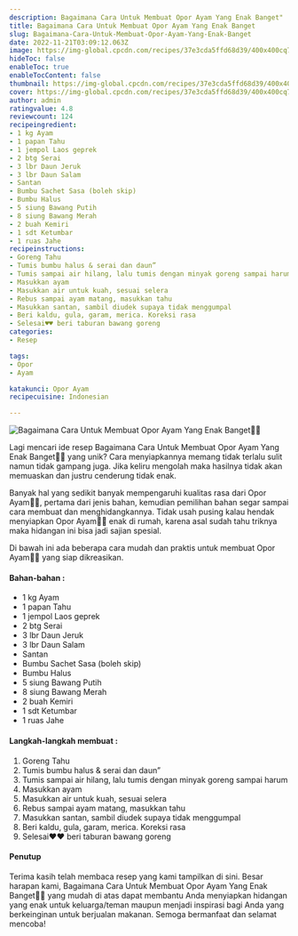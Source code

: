 ```yaml
---
description: Bagaimana Cara Untuk Membuat Opor Ayam Yang Enak Banget"
title: Bagaimana Cara Untuk Membuat Opor Ayam Yang Enak Banget
slug: Bagaimana-Cara-Untuk-Membuat-Opor-Ayam-Yang-Enak-Banget
date: 2022-11-21T03:09:12.063Z
image: https://img-global.cpcdn.com/recipes/37e3cda5ffd68d39/400x400cq70/photo.jpg
hideToc: false
enableToc: true
enableTocContent: false
thumbnail: https://img-global.cpcdn.com/recipes/37e3cda5ffd68d39/400x400cq70/photo.jpg
cover: https://img-global.cpcdn.com/recipes/37e3cda5ffd68d39/400x400cq70/photo.jpg
author: admin
ratingvalue: 4.8
reviewcount: 124
recipeingredient:
- 1 kg Ayam
- 1 papan Tahu
- 1 jempol Laos geprek
- 2 btg Serai
- 3 lbr Daun Jeruk
- 3 lbr Daun Salam
- Santan
- Bumbu Sachet Sasa (boleh skip)
- Bumbu Halus
- 5 siung Bawang Putih
- 8 siung Bawang Merah
- 2 buah Kemiri
- 1 sdt Ketumbar
- 1 ruas Jahe
recipeinstructions:
- Goreng Tahu
- Tumis bumbu halus & serai dan daun”
- Tumis sampai air hilang, lalu tumis dengan minyak goreng sampai harum
- Masukkan ayam
- Masukkan air untuk kuah, sesuai selera
- Rebus sampai ayam matang, masukkan tahu
- Masukkan santan, sambil diudek supaya tidak menggumpal
- Beri kaldu, gula, garam, merica. Koreksi rasa
- Selesai♥️♥️ beri taburan bawang goreng
categories:
- Resep

tags:
- Opor
- Ayam

katakunci: Opor Ayam
recipecuisine: Indonesian

---
```


![Bagaimana Cara Untuk Membuat Opor Ayam Yang Enak Banget👩‍🍳](https://img-global.cpcdn.com/recipes/37e3cda5ffd68d39/400x400cq70/photo.jpg)

Lagi mencari ide resep Bagaimana Cara Untuk Membuat Opor Ayam Yang Enak Banget👩‍🍳 yang unik? Cara menyiapkannya memang tidak terlalu sulit namun tidak gampang juga. Jika keliru mengolah maka hasilnya tidak akan memuaskan dan justru cenderung tidak enak.

Banyak hal yang sedikit banyak mempengaruhi kualitas rasa dari Opor Ayam👩‍🍳, pertama dari jenis bahan, kemudian pemilihan bahan segar sampai cara membuat dan menghidangkannya. Tidak usah pusing kalau hendak menyiapkan Opor Ayam👩‍🍳 enak di rumah, karena asal sudah tahu triknya maka hidangan ini bisa jadi sajian spesial.

Di bawah ini ada beberapa cara mudah dan praktis untuk membuat Opor Ayam👩‍🍳 yang siap dikreasikan.

<!--inarticleads1-->

#### Bahan-bahan :

- 1 kg Ayam
- 1 papan Tahu
- 1 jempol Laos geprek
- 2 btg Serai
- 3 lbr Daun Jeruk
- 3 lbr Daun Salam
- Santan
- Bumbu Sachet Sasa (boleh skip)
- Bumbu Halus
- 5 siung Bawang Putih
- 8 siung Bawang Merah
- 2 buah Kemiri
- 1 sdt Ketumbar
- 1 ruas Jahe

<!--inarticleads2-->

#### Langkah-langkah membuat :

1. Goreng Tahu
1. Tumis bumbu halus & serai dan daun”
1. Tumis sampai air hilang, lalu tumis dengan minyak goreng sampai harum
1. Masukkan ayam
1. Masukkan air untuk kuah, sesuai selera
1. Rebus sampai ayam matang, masukkan tahu
1. Masukkan santan, sambil diudek supaya tidak menggumpal
1. Beri kaldu, gula, garam, merica. Koreksi rasa
1. Selesai♥️♥️ beri taburan bawang goreng

#### Penutup

Terima kasih telah membaca resep yang kami tampilkan di sini. Besar harapan kami, Bagaimana Cara Untuk Membuat Opor Ayam Yang Enak Banget👩‍🍳 yang mudah di atas dapat membantu Anda menyiapkan hidangan yang enak untuk keluarga/teman maupun menjadi inspirasi bagi Anda yang berkeinginan untuk berjualan makanan. Semoga bermanfaat dan selamat mencoba!